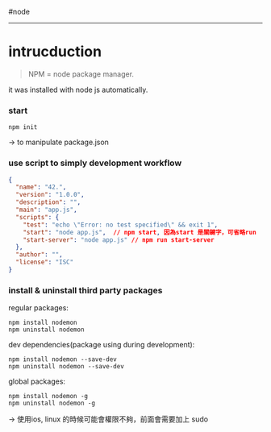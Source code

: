 #node 

---

# intrucduction
> NPM = node package manager.

it was installed with node js automatically.

### start
```
npm init
```
-> to manipulate package.json

### use script to simply development workflow
```json
{
  "name": "42.",
  "version": "1.0.0",
  "description": "",
  "main": "app.js",
  "scripts": {
    "test": "echo \"Error: no test specified\" && exit 1",
    "start": "node app.js",  // npm start, 因為start 是關鍵字，可省略run
    "start-server": "node app.js" // npm run start-server
  },
  "author": "",
  "license": "ISC"
}
```

### install & uninstall third party packages
regular packages:
```
npm install nodemon
npm uninstall nodemon
```
dev dependencies(package using during development):
```
npm install nodemon --save-dev
npm uninstall nodemon --save-dev
```
global packages: 
```
npm install nodemon -g
npm uninstall nodemon -g 
```
-> 使用ios, linux 的時候可能會權限不夠，前面會需要加上 sudo